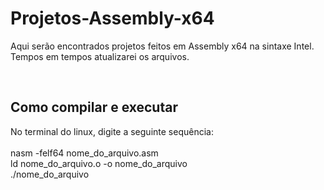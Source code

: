 <h1>Projetos-Assembly-x64</h1>

<p>
Aqui serão encontrados projetos feitos em Assembly x64 na sintaxe Intel. <br>
Tempos em tempos atualizarei os arquivos.
</p>
<br>
<h2>Como compilar e executar</h2>

<p>
No terminal do linux, digite a seguinte sequência: <br><br>
nasm -felf64 nome_do_arquivo.asm <br>
ld nome_do_arquivo.o -o nome_do_arquivo <br>
./nome_do_arquivo
</p>
